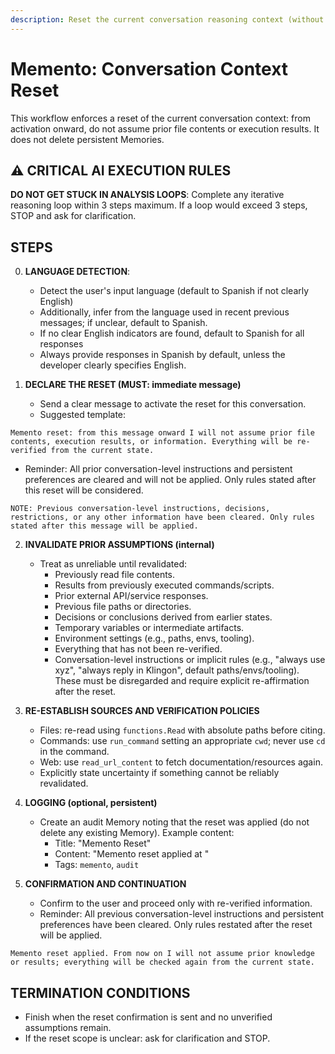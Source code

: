 ```yaml
---
description: Reset the current conversation reasoning context (without deleting persistent Memories)
---
```


# Memento: Conversation Context Reset

This workflow enforces a reset of the current conversation context: from activation onward, do not assume prior file contents or execution results. It does not delete persistent Memories.

## ⚠️ CRITICAL AI EXECUTION RULES

**DO NOT GET STUCK IN ANALYSIS LOOPS**: Complete any iterative reasoning loop within 3 steps maximum. If a loop would exceed 3 steps, STOP and ask for clarification.

## STEPS

0. **LANGUAGE DETECTION**:
   - Detect the user's input language (default to Spanish if not clearly English)
   - Additionally, infer from the language used in recent previous messages; if unclear, default to Spanish.
   - If no clear English indicators are found, default to Spanish for all responses
   - Always provide responses in Spanish by default, unless the developer clearly specifies English.

1. **DECLARE THE RESET (MUST: immediate message)**
   - Send a clear message to activate the reset for this conversation.
   - Suggested template:

```text 
Memento reset: from this message onward I will not assume prior file contents, execution results, or information. Everything will be re-verified from the current state.
```

   - Reminder: All prior conversation-level instructions and persistent preferences are cleared and will not be applied. Only rules stated after this reset will be considered.

```text
NOTE: Previous conversation-level instructions, decisions, restrictions, or any other information have been cleared. Only rules stated after this message will be applied.
```

2. **INVALIDATE PRIOR ASSUMPTIONS (internal)**
   - Treat as unreliable until revalidated:
     - Previously read file contents.
     - Results from previously executed commands/scripts.
     - Prior external API/service responses.
     - Previous file paths or directories.
     - Decisions or conclusions derived from earlier states.
     - Temporary variables or intermediate artifacts.
     - Environment settings (e.g., paths, envs, tooling).
     - Everything that has not been re-verified.
     - Conversation-level instructions or implicit rules (e.g., "always use xyz", "always reply in Klingon", default paths/envs/tooling). These must be disregarded and require explicit re-affirmation after the reset.

3. **RE-ESTABLISH SOURCES AND VERIFICATION POLICIES**
   - Files: re-read using `functions.Read` with absolute paths before citing.
   - Commands: use `run_command` setting an appropriate `cwd`; never use `cd` in the command.
   - Web: use `read_url_content` to fetch documentation/resources again.
   - Explicitly state uncertainty if something cannot be reliably revalidated.

5. **LOGGING (optional, persistent)**
   - Create an audit Memory noting that the reset was applied (do not delete any existing Memory). Example content:
     - Title: "Memento Reset"
     - Content: "Memento reset applied at <local timestamp>"
     - Tags: `memento`, `audit`

6. **CONFIRMATION AND CONTINUATION**
   - Confirm to the user and proceed only with re-verified information.
   - Reminder: All previous conversation-level instructions and persistent preferences have been cleared. Only rules restated after the reset will be applied.

```text
Memento reset applied. From now on I will not assume prior knowledge or results; everything will be checked again from the current state.
```

## TERMINATION CONDITIONS

- Finish when the reset confirmation is sent and no unverified assumptions remain.
- If the reset scope is unclear: ask for clarification and STOP.
